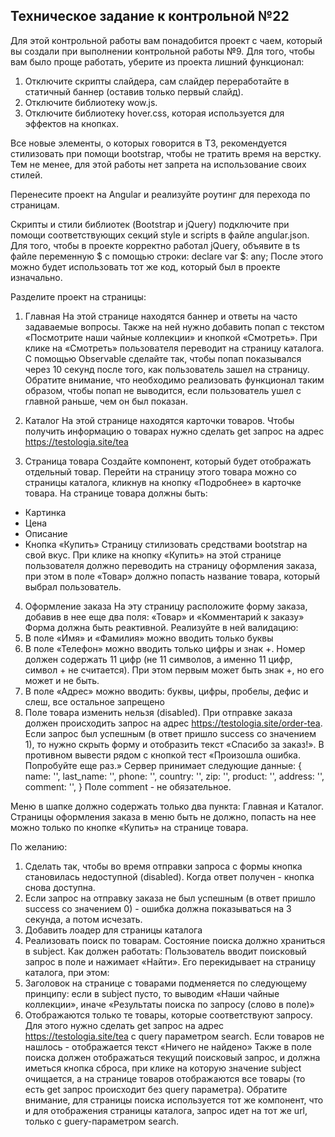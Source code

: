 ## Техническое задание к контрольной №22

Для этой контрольной работы вам понадобится проект с чаем, который вы создали при выполнении контрольной работы №9.
Для того, чтобы вам было проще работать, уберите из проекта лишний функционал:
1. Отключите скрипты слайдера, сам слайдер переработайте в статичный баннер (оставив только первый слайд).
2. Отключите библиотеку wow.js.
3. Отключите библиотеку hover.css, которая используется для эффектов на кнопках.

Все новые элементы, о которых говорится в ТЗ, рекомендуется стилизовать при помощи bootstrap, чтобы не тратить время на верстку. Тем не менее, для этой работы нет запрета на использование своих стилей.

Перенесите проект на Angular и реализуйте роутинг для перехода по страницам.

Скрипты и стили библиотек (Bootstrap и jQuery) подключите при помощи соответствующих секций style и scripts в файле angular.json. Для того, чтобы в проекте корректно работал jQuery, объявите в ts файле переменную $ с помощью строки:
declare var $: any;
После этого можно будет использовать тот же код, который был в проекте изначально.

Разделите проект на страницы:

1. Главная
   На этой странице находятся баннер и ответы на часто задаваемые вопросы.
   Также на ней нужно добавить попап с текстом «Посмотрите наши чайные коллекции» и кнопкой «Смотреть». При клике на «Смотреть» пользователя переводит на страницу каталога. С помощью Observable сделайте так, чтобы попап показывался через 10 секунд после того, как пользователь зашел на страницу. Обратите внимание, что необходимо реализовать функционал таким образом, чтобы попап не выводится, если пользователь ушел с главной раньше, чем он был показан.

2. Каталог
   На этой странице находятся карточки товаров.
   Чтобы получить информацию о товарах нужно сделать get запрос на адрес https://testologia.site/tea

3. Страница товара
   Создайте компонент, который будет отображать отдельный товар. Перейти на страницу этого товара можно со страницы каталога, кликнув на кнопку «Подробнее» в карточке товара.
   На странице товара должны быть:
- Картинка
- Цена
- Описание
- Кнопка «Купить»
  Страницу стилизовать средствами bootstrap на свой вкус.
  При клике на кнопку «Купить» на этой странице пользователя должно переводить на страницу оформления заказа, при этом в поле «Товар» должно попасть название товара, который выбрал пользователь.

4. Оформление заказа
   На эту страницу расположите форму заказа, добавив в нее еще два поля: «Товар» и «Комментарий к заказу»
   Форма должна быть реактивной. Реализуйте в ней валидацию:
1. В поле «Имя» и «Фамилия» можно вводить только буквы
2. В поле «Телефон» можно вводить только цифры и знак +. Номер должен содержать 11 цифр (не 11 символов, а именно 11 цифр, символ + не считается). При этом первым может быть знак +, но его может и не быть.
3. В поле «Адрес» можно вводить: буквы, цифры, пробелы, дефис и слеш, все остальное запрещено
4. Поле товара изменить нельзя (disabled).
   При отправке заказа должен происходить запрос на адрес https://testologia.site/order-tea. Если запрос был успешным (в ответ пришло success со значением 1), то нужно скрыть форму и отобразить текст «Спасибо за заказ!». В противном вывести рядом с кнопкой тест «Произошла ошибка. Попробуйте еще раз.»
   Сервер принимает следующие данные:
   {
   name: '',
   last_name: '',
   phone: '',
   country: '',
   zip: '',
   product: '',
   address: '',
   comment: '',
   }
   Поле comment - не обязательное.


Меню в шапке должно содержать только два пункта: Главная и Каталог. Страницы оформления заказа в меню быть не должно, попасть на нее можно только по кнопке «Купить» на странице товара.


По желанию:
1. Сделать так, чтобы во время отправки запроса с формы кнопка становилась недоступной (disabled). Когда ответ получен - кнопка снова доступна.
2. Если запрос на отправку заказа не был успешным (в ответ пришло success со значением 0) - ошибка должна показываться на 3 секунда, а потом исчезать.
3. Добавить лоадер для страницы каталога
4. Реализовать поиск по товарам.
   Состояние поиска должно храниться в subject.
   Как должен работать:
   Пользователь вводит поисковый запрос в поле и нажимает «Найти». Его перекидывает на страницу каталога, при этом:
1. Заголовок на странице с товарами подменяется по следующему принципу: если в subject пусто, то выводим «Наши чайные коллекции», иначе «Результаты поиска по запросу (слово в поле)»
2. Отображаются только те товары, которые соответствуют запросу. Для этого нужно сделать get запрос на адрес https://testologia.site/tea c query параметром search. Если товаров не нашлось - отображается текст «Ничего не найдено»
   Также в поле поиска должен отображаться текущий поисковый запрос, и должна иметься кнопка сброса, при клике на которую значение subject очищается, а на странице товаров отображаются все товары (то есть get запрос происходит без query параметра).
   Обратите внимание, для страницы поиска используется тот же компонент, что и для отображения страницы каталога, запрос идет на тот же url, только с guery-параметром search.

